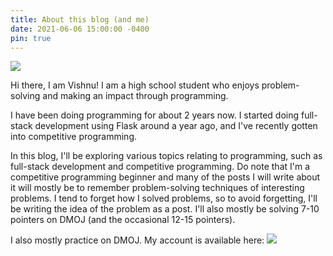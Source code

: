 ```yaml
---
title: About this blog (and me)
date: 2021-06-06 15:00:00 -0400
pin: true
---
```


<a href="#"><img src="https://antique-fringe-fennel.glitch.me/badge?page_id=2021-06-06-about-me.md"></a>

Hi there, I am Vishnu! I am a high school student who enjoys problem-solving and making an impact through programming.

I have been doing programming for about 2 years now. I started doing full-stack development using Flask around a year ago, and I've recently gotten into competitive programming. 

In this blog, I'll be exploring various topics relating to programming, such as full-stack development and competitive programming. Do note that I'm a competitive programming beginner and many of the posts I will write about it will mostly be to remember problem-solving techniques of interesting problems. I tend to forget how I solved problems, so to avoid forgetting, I'll be writing the idea of the problem as a post. I'll also mostly be solving 7-10 pointers on DMOJ (and the occasional 12-15 pointers).

I also mostly practice on DMOJ. My account is available here:  <a href="https://dmoj.ca/user/vishnus"><img src="https://mosesxu.ca/badges/dmoj/vishnus.svg"></a>
